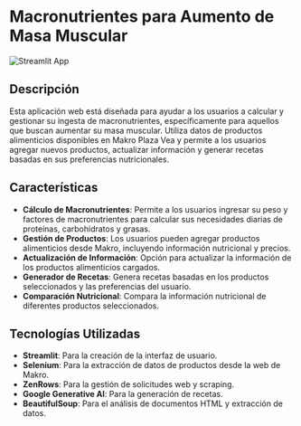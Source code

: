 # Macronutrientes para Aumento de Masa Muscular

![Streamlit App](https://static.streamlit.io/badges/streamlit_badge_black_white.svg)

## Descripción

Esta aplicación web está diseñada para ayudar a los usuarios a calcular y gestionar su ingesta de macronutrientes, específicamente para aquellos que buscan aumentar su masa muscular. Utiliza datos de productos alimenticios disponibles en Makro Plaza Vea y permite a los usuarios agregar nuevos productos, actualizar información y generar recetas basadas en sus preferencias nutricionales.

## Características

- **Cálculo de Macronutrientes**: Permite a los usuarios ingresar su peso y factores de macronutrientes para calcular sus necesidades diarias de proteínas, carbohidratos y grasas.
- **Gestión de Productos**: Los usuarios pueden agregar productos alimenticios desde Makro, incluyendo información nutricional y precios.
- **Actualización de Información**: Opción para actualizar la información de los productos alimenticios cargados.
- **Generador de Recetas**: Genera recetas basadas en los productos seleccionados y las preferencias del usuario.
- **Comparación Nutricional**: Compara la información nutricional de diferentes productos seleccionados.

## Tecnologías Utilizadas

- **Streamlit**: Para la creación de la interfaz de usuario.
- **Selenium**: Para la extracción de datos de productos desde la web de Makro.
- **ZenRows**: Para la gestión de solicitudes web y scraping.
- **Google Generative AI**: Para la generación de recetas.
- **BeautifulSoup**: Para el análisis de documentos HTML y extracción de datos.
